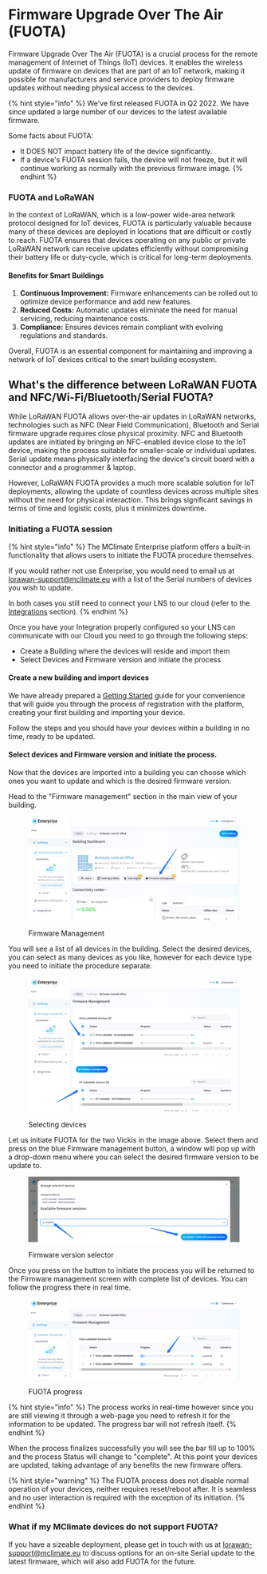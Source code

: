 # Firmware Upgrade Over The Air (FUOTA)

Firmware Upgrade Over The Air (FUOTA) is a crucial process for the remote management of Internet of Things (IoT) devices. It enables the wireless update of firmwarе on devices that are part of an IoT network, making it possible for manufacturers and service providers to deploy firmware updates without needing physical access to the devices.

{% hint style="info" %}
We've first released FUOTA in Q2 2022. We have since updated a large number of our devices to the latest available firmware.&#x20;

Some facts about FUOTA:

* It DOES NOT impact battery life of the device significantly.
* If a device's FUOTA session fails, the device will not freeze, but it will continue working as normally with the previous firmware image.
{% endhint %}

### FUOTA and LoRaWAN

In the context of LoRaWAN, which is a low-power wide-area network protocol designed for IoT devices, FUOTA is particularly valuable because many of these devices are deployed in locations that are difficult or costly to reach. FUOTA ensures that devices operating on any public or private LoRaWAN network can receive updates efficiently without compromising their battery life or duty-cycle, which is critical for long-term deployments.

#### Benefits for Smart Buildings

1. **Continuous Improvement:** Firmware enhancements can be rolled out to optimize device performance and add new features.
2. **Reduced Costs:** Automatic updates eliminate the need for manual servicing, reducing maintenance costs.
3. **Compliance:** Ensures devices remain compliant with evolving regulations and standards.

Overall, FUOTA is an essential component for maintaining and improving a network of IoT devices critical to the smart building ecosystem.&#x20;

## What's the difference between LoRaWAN FUOTA and NFC/Wi-Fi/Bluetooth/Serial FUOTA?

While LoRaWAN FUOTA allows over-the-air updates in LoRaWAN networks, technologies such as NFC (Near Field Communication), Bluetooth and Serial firmware upgrade requires close physical proximity. NFC and Bluetooth updates are initiated by bringing an NFC-enabled device close to the IoT device, making the process suitable for smaller-scale or individual updates.  Serial update means physically interfacing the device's circuit board with a connector and a programmer & laptop.&#x20;

However, LoRaWAN FUOTA provides a much more scalable solution for IoT deployments, allowing the update of countless devices across multiple sites without the need for physical interaction. This brings significant savings in terms of time and logistic costs, plus it minimizes downtime.&#x20;

### **Initiating a FUOTA session**

{% hint style="info" %}
The MClimate Enterprise platform offers a built-in functionality that allows users to initiate the FUOTA procedure themselves.&#x20;

If you would rather not use Enterprise, you would need to email us at lorawan-support@mclimate.eu with a list of the  Serial numbers of devices you wish to update.

In both cases you still need to connect your LNS to our cloud (refer to the [Integrations](broken-reference) section).
{% endhint %}

Once you have your Integration properly configured so your LNS can communicate with our Cloud you need to go through the following steps:

* Create a Building where the devices will reside and import them
* Select Devices and Firmware version and initiate the process

#### Create a new building and import devices

We have already prepared a [Getting Started](https://app.gitbook.com/s/-McsOSt2XkjYl-QZLySV/getting-started) guide for your convenience that will guide you through the process of registration with the platform, creating your first building and importing your device.

Follow the steps and you should have your devices within a building in no time, ready to be updated.

#### Select devices and Firmware version and initiate the process.

Now that the devices are imported into a building you can choose which ones you want to update and which is the desired firmware version.

Head to the "Firmware management" section in the main view of your building.

<figure><img src=".gitbook/assets/1-1.png" alt=""><figcaption><p>Firmware Management</p></figcaption></figure>

You will see a list of all devices in the building. Select the desired devices, you can select as many devices as you like, however for each device type you need to initiate the procedure separate.

<figure><img src=".gitbook/assets/2-1.png" alt=""><figcaption><p>Selecting devices</p></figcaption></figure>

Let us initiate FUOTA for the two Vickis in the image above. Select them and press on the blue Firmware management button, a window will pop up with a drop-down menu where you can select the desired firmware version to be update to.

<figure><img src=".gitbook/assets/3-1.png" alt=""><figcaption><p>Firmware version selector</p></figcaption></figure>

Once you press on the button to initiate the process you will be returned to the Firmware management screen with complete list of devices. You can follow the progress there in real time.

<figure><img src=".gitbook/assets/4-1.png" alt=""><figcaption><p>FUOTA progress</p></figcaption></figure>

{% hint style="info" %}
The process works in real-time however since you are still viewing it through a web-page you need to refresh it for the information to be updated. The progress bar will not refresh itself.
{% endhint %}

When the process finalizes successfully you will see the bar fill up to 100% and the process Status will change to "complete". At this point your devices are updated, taking advantage of any benefits the new firmware offers.

{% hint style="warning" %}
The FUOTA process does not disable normal operation of your devices, neither requires reset/reboot after. It is seamless and no user interaction is required with the exception of its initiation.
{% endhint %}

### What if my MClimate devices do not support FUOTA?

If you have a sizeable deployment, please get in touch with us at lorawan-support@mclimate.eu to discuss options for an on-site Serial update to the latest firmware, which will also add FUOTA for the future.
